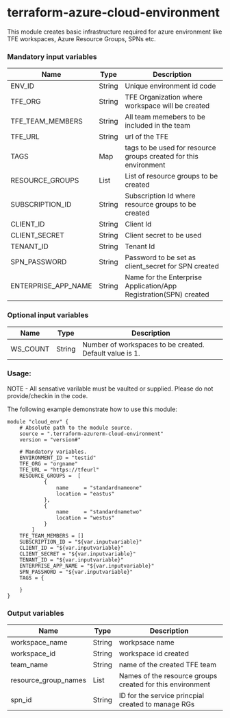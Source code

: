 
# terraform-azure-cloud-environment
This module creates basic infrastructure required for azure environment like TFE workspaces, Azure Resource Groups, SPNs etc.
### Mandatory input variables
| Name              | Type        | Description |
| ------------------| ----------- | -------------------------------------------------------------------------------------- | 
| ENV_ID | String | Unique environment id code|
| TFE_ORG        | String | TFE Organization where workspace will be created|
| TFE_TEAM_MEMBERS        | String | All team memebers to be included in the team|
| TFE_URL        | String | url of the TFE|
| TAGS        | Map | tags to be used for resource groups created for this environment|
| RESOURCE_GROUPS        | List | List of resource groups to be created|
| SUBSCRIPTION_ID        | String | Subscription Id where resource groups to be created |
| CLIENT_ID        | String | Client Id |
| CLIENT_SECRET        | String | Client secret to be used|
| TENANT_ID        | String | Tenant Id|
| SPN_PASSWORD | String | Password to be set as client_secret for SPN created |
| ENTERPRISE_APP_NAME | String | Name for the Enterprise Application/App Registration(SPN) created |

### Optional input variables
| Name              | Type        | Description |
| ------------------| ----------- | -------------------------------------------------------------------------------------- | 
| WS_COUNT | String | Number of workspaces to be created. Default value is 1. |


### Usage:
NOTE - All sensative varilable must be vaulted or supplied. Please do not provide/checkin in the code.

The following example demonstrate how to use this module:

```hcl
module "cloud_env" {
    # Absolute path to the module source.
    source = ".terraform-azurerm-cloud-environment"
    version = "version#"
    
    # Mandatory variables.
    ENVIRONMENT_ID = "testid"
    TFE_ORG = "orgname"
    TFE_URL = "https://tfeurl"
    RESOURCE_GROUPS =  [
            {
                name     = "standardnameone"
                location = "eastus"
            },
            {
                name     = "standardnametwo"
                location = "westus"
            }
        ]
    TFE_TEAM_MEMBERS = []
    SUBSCRIPTION_ID = "${var.inputvariable}"
    CLIENT_ID = "${var.inputvariable}"
    CLIENT_SECRET = "${var.inputvariable}"
    TENANT_ID = "${var.inputvariable}"
    ENTERPRISE_APP_NAME = "${var.inputvariable}"
    SPN_PASSWORD = "${var.inputvariable}"
    TAGS = {

    }
}
```

### Output variables
| Name                      | Type    |  Description                                                        |
| ------------------------- | ------- | --------------------------------------------------------------------| 
| workspace_name | String  | workpsace name|
| workspace_id| String  | workspace id created|
| team_name| String  | name of the created TFE team |
| resource_group_names       | List  | Names of the resource groups created for this environment |
| spn_id       | String  | ID for the service princpial created to manage RGs |




